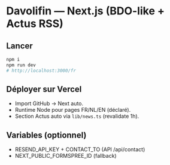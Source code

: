 # Davolifin — Next.js (BDO-like + Actus RSS)

## Lancer
```bash
npm i
npm run dev
# http://localhost:3000/fr
```

## Déployer sur Vercel
- Import GitHub → Next auto.
- Runtime Node pour pages FR/NL/EN (déclaré).
- Section Actus auto via `lib/news.ts` (revalidate 1h).

## Variables (optionnel)
- RESEND_API_KEY + CONTACT_TO (API /api/contact)
- NEXT_PUBLIC_FORMSPREE_ID (fallback)
